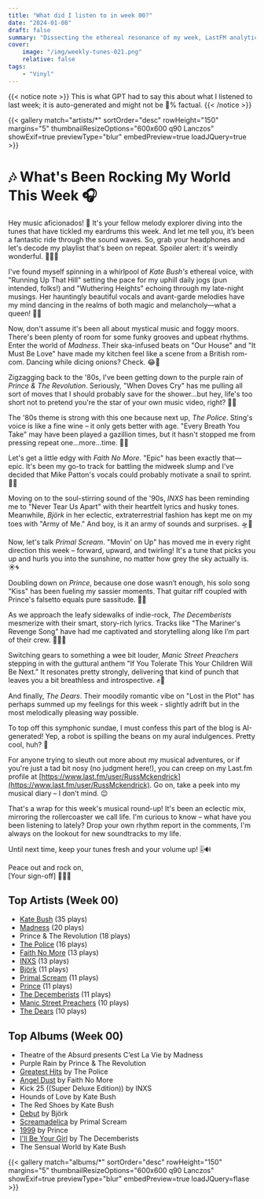 ```yaml
---
title: "What did I listen to in week 00?"
date: "2024-01-08"
draft: false
summary: "Dissecting the ethereal resonance of my week, LastFM analytics vividly capture my sonic journey where Kate Bush reigned supreme. With her haunting melodies and unique artistry, Bush's avant-garde catalogue became the soundtrack to my days, her voice a constant echo blending into the rhythm of my life."
cover:
    image: "/img/weekly-tunes-021.png"
    relative: false
tags:
    - "Vinyl"
---
```


{{< notice note >}}
This is what GPT had to say this about what I listened to last week; it is auto-generated and might not be 💯% factual.
{{< /notice >}}

{{< gallery match="artists/*" sortOrder="desc" rowHeight="150" margins="5" thumbnailResizeOptions="600x600 q90 Lanczos" showExif=true previewType="blur" embedPreview=true loadJQuery=true >}}

# 🎶 What's Been Rocking My World This Week 🎧

Hey music aficionados! 🌟 It's your fellow melody explorer diving into the tunes that have tickled my eardrums this week. And let me tell you, it’s been a fantastic ride through the sound waves. So, grab your headphones and let's decode my playlist that's been on repeat. Spoiler alert: it's weirdly wonderful. 🎸🎷🎹

I've found myself spinning in a whirlpool of *Kate Bush's* ethereal voice, with "Running Up That Hill" setting the pace for my uphill daily jogs (pun intended, folks!) and "Wuthering Heights" echoing through my late-night musings. Her hauntingly beautiful vocals and avant-garde melodies have my mind dancing in the realms of both magic and melancholy—what a queen! 👑🎶

Now, don't assume it's been all about mystical music and foggy moors. There's been plenty of room for some funky grooves and upbeat rhythms. Enter the world of *Madness*. Their ska-infused beats on "Our House" and "It Must Be Love" have made my kitchen feel like a scene from a British rom-com. Dancing while dicing onions? Check. 😂🕺

Zigzagging back to the '80s, I've been getting down to the purple rain of *Prince & The Revolution*. Seriously, "When Doves Cry" has me pulling all sort of moves that I should probably save for the shower...but hey, life's too short not to pretend you're the star of your own music video, right? 🎥💜

The '80s theme is strong with this one because next up, *The Police*. Sting's voice is like a fine wine – it only gets better with age. "Every Breath You Take" may have been played a gazillion times, but it hasn't stopped me from pressing repeat one...more...time. 🚓🚨

Let's get a little edgy with *Faith No More*. "Epic" has been exactly that—epic. It's been my go-to track for battling the midweek slump and I've decided that Mike Patton's vocals could probably motivate a snail to sprint. 🐌💥

Moving on to the soul-stirring sound of the '90s, *INXS* has been reminding me to "Never Tear Us Apart" with their heartfelt lyrics and husky tones. Meanwhile, *Björk* in her eclectic, extraterrestrial fashion has kept me on my toes with "Army of Me." And boy, is it an army of sounds and surprises. 🛸🌈

Now, let's talk *Primal Scream*. "Movin' on Up" has moved me in every right direction this week – forward, upward, and twirling! It's a tune that picks you up and hurls you into the sunshine, no matter how grey the sky actually is. ☀️🌀

Doubling down on *Prince*, because one dose wasn’t enough, his solo song "Kiss" has been fueling my sassier moments. That guitar riff coupled with Prince's falsetto equals pure sassitude. 💋🎸

As we approach the leafy sidewalks of indie-rock, *The Decemberists* mesmerize with their smart, story-rich lyrics. Tracks like "The Mariner's Revenge Song" have had me captivated and storytelling along like I’m part of their crew. 🏴‍☠️📜

Switching gears to something a wee bit louder, *Manic Street Preachers* stepping in with the guttural anthem "If You Tolerate This Your Children Will Be Next." It resonates pretty strongly, delivering that kind of punch that leaves you a bit breathless and introspective. ✊🎤

And finally, *The Dears*. Their moodily romantic vibe on "Lost in the Plot" has perhaps summed up my feelings for this week - slightly adrift but in the most melodically pleasing way possible.

To top off this symphonic sundae, I must confess this part of the blog is AI-generated! Yep, a robot is spilling the beans on my aural indulgences. Pretty cool, huh? 🤖

For anyone trying to sleuth out more about my musical adventures, or if you're just a tad bit nosy (no judgment here!), you can creep on my Last.fm profile at [https://www.last.fm/user/RussMckendrick](https://www.last.fm/user/RussMckendrick). Go on, take a peek into my musical diary – I don’t mind. 😉

That's a wrap for this week's musical round-up! It's been an eclectic mix, mirroring the rollercoaster we call life. I'm curious to know – what have you been listening to lately? Drop your own rhythm report in the comments, I'm always on the lookout for new soundtracks to my life.

Until next time, keep your tunes fresh and your volume up! 🎚️🔊

Peace out and rock on,  
[Your sign-off] 🎷🚀🎸

## Top Artists (Week 00)

- [Kate Bush](https://www.mckendrick.rocks/artist/kate-bush/) (35 plays)
- [Madness](https://www.mckendrick.rocks/artist/madness/) (20 plays)
- Prince & The Revolution (18 plays)
- [The Police](https://www.mckendrick.rocks/artist/the-police/) (16 plays)
- [Faith No More](https://www.mckendrick.rocks/artist/faith-no-more/) (13 plays)
- [INXS](https://www.mckendrick.rocks/artist/inxs/) (13 plays)
- [Björk](https://www.mckendrick.rocks/artist/bj%C3%B6rk/) (11 plays)
- [Primal Scream](https://www.mckendrick.rocks/artist/primal-scream/) (11 plays)
- [Prince](https://www.mckendrick.rocks/artist/prince/) (11 plays)
- [The Decemberists](https://www.mckendrick.rocks/artist/the-decemberists/) (11 plays)
- [Manic Street Preachers](https://www.mckendrick.rocks/artist/manic-street-preachers/) (10 plays)
- [The Dears](https://www.mckendrick.rocks/artist/the-dears/) (10 plays)


## Top Albums (Week 00)

- Theatre of the Absurd presents C’est La Vie by Madness
- Purple Rain by Prince & The Revolution
- [Greatest Hits](https://www.mckendrick.rocks/albums/greatest-hits-26517422/) by The Police
- [Angel Dust](https://www.mckendrick.rocks/albums/angel-dust-7410902/) by Faith No More
- Kick 25 ((Super Deluxe Edition)) by INXS
- Hounds of Love by Kate Bush
- The Red Shoes by Kate Bush
- [Debut](https://www.mckendrick.rocks/albums/debut-8051406/) by Björk
- [Screamadelica](https://www.mckendrick.rocks/albums/screamadelica-3194462/) by Primal Scream
- [1999](https://www.mckendrick.rocks/albums/1999-4913531/) by Prince
- [I'll Be Your Girl](https://www.mckendrick.rocks/albums/i-ll-be-your-girl-11709250/) by The Decemberists
- The Sensual World by Kate Bush


{{< gallery match="albums/*" sortOrder="desc" rowHeight="150" margins="5" thumbnailResizeOptions="600x600 q90 Lanczos" showExif=true previewType="blur" embedPreview=true loadJQuery=flase >}}